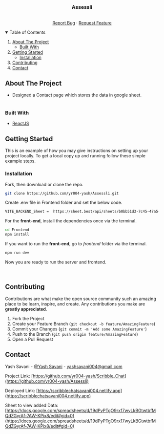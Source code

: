 <!-- PROJECT LOGO -->
<br />
<p align="center">
  <!--  -->

  <h3 align="center">Assessli</h3>

  <p align="center">
    <br />
    <a href="https://github.com/yr004-yash/Scribble_Chat/issues">Report Bug</a>
    ·
    <a href="https://github.com/yr004-yash/Scribble_Chat/issues">Request Feature</a>
  </p>
</p>



<!-- TABLE OF CONTENTS -->
<details open="open">
  <summary>Table of Contents</summary >
  <ol>
    <li>
      <a href="#about-the-project">About The Project</a>
      <ul>
        <li><a href="#built-with">Built With</a></li>
      </ul>
    </li>
    <li>
      <a href="#getting-started">Getting Started</a>
      <ul>
        <li><a href="#installation">Installation</a></li>
      </ul>
    </li>
    <li><a href="#contributing">Contributing</a></li>
    <li><a href="#contact">Contact</a></li>
  </ol>
</details>



<!-- ABOUT THE PROJECT -->
## About The Project

- Designed a Contact page which stores the data in google sheet.<br/><br/>


### Built With
* [ReactJS](https://reactjs.org/)


<!-- GETTING STARTED -->
## Getting Started

This is an example of how you may give instructions on setting up your project locally.
To get a local copy up and running follow these simple example steps.

### Installation


Fork, then download or clone the repo.
```bash
git clone https://github.com/yr004-yash/Assessli.git
```


Create .env file in Frontend folder and set the below code.
```bash
VITE_BACKEND_Sheet =  https://sheet.best/api/sheets/b0bb51d3-7c45-47a5-a956-04760fa925c0
```

For the **front-end**, install the dependencies once via the terminal.
```bash
cd Frontend
npm install
```

If you want to run the **front-end**, go to *frontend* folder via the terminal.
```bash
npm run dev
```

Now you are ready to run the server and frontend.

<br />

<!-- CONTRIBUTING -->
## Contributing

Contributions are what make the open source community such an amazing place to be learn, inspire, and create. Any contributions you make are **greatly appreciated**.

1. Fork the Project
2. Create your Feature Branch (`git checkout -b feature/AmazingFeature`)
3. Commit your Changes (`git commit -m 'Add some AmazingFeature'`)
4. Push to the Branch (`git push origin feature/AmazingFeature`)
5. Open a Pull Request


<!-- CONTACT -->
## Contact

Yash Savani - [@Yash Savani](https://www.linkedin.com/in/yash-savani-43b80b229/) - yashsavani004@gmail.com

Project Link: [https://github.com/yr004-yash/Scribble_Chat](https://github.com/yr004-yash/Assessli)

Deployed Link: [https://scribblechatsavani004.netlify.app](https://scribblechatsavani004.netlify.app)

Sheet to view added Data: [https://docs.google.com/spreadsheets/d/19dPyPTgO9rx17wyLkBGtwtbfMQdZGyrAf-7AW-KPix8/edit#gid=0](https://docs.google.com/spreadsheets/d/19dPyPTgO9rx17wyLkBGtwtbfMQdZGyrAf-7AW-KPix8/edit#gid=0)


<!-- MARKDOWN LINKS & IMAGES -->
<!-- https://www.markdownguide.org/basic-syntax/#reference-style-links -->
[product-screenshot]: images/screenshot.PNG
